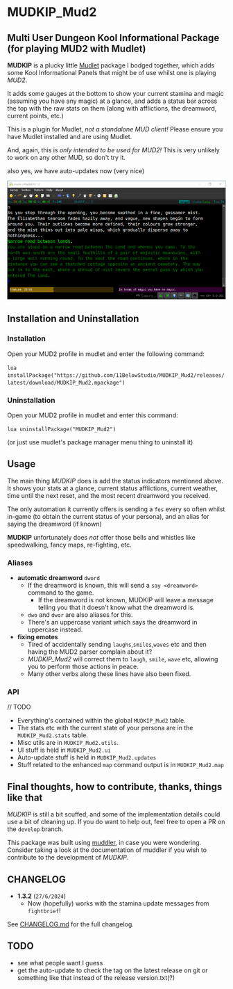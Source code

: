 # MUDKIP_Mud2

## Multi User Dungeon Kool Informational Package (for playing MUD2 with Mudlet)

**MUDKIP** is a plucky little [Mudlet](https://www.mudlet.org) package
I bodged together, which adds some Kool Informational Panels
that might be of use whilst one is playing *MUD2*.

It adds some gauges at the bottom to show your current stamina
and magic (assuming you have any magic) at a glance, and adds
a status bar across the top with the raw stats on them (along
with afflictions, the dreamword, current points, etc.)

This is a plugin for Mudlet, *not a standalone MUD client!*
Please ensure you have Mudlet installed and are using Mudlet.

And, again, this is *only intended to be used for MUD2!*
This is very unlikely to work on any other MUD, so don't try it.

also yes, we have auto-updates now (very nice)

![a screenshot of MUDKIP being used in mudlet](/docs/readme.png)

## Installation and Uninstallation

### Installation

Open your MUD2 profile in mudlet and enter the following command:

`lua installPackage("https://github.com/11BelowStudio/MUDKIP_Mud2/releases/latest/download/MUDKIP_Mud2.mpackage")`

### Uninstallation

Open your MUD2 profile in mudlet and enter this command:

`lua uninstallPackage("MUDKIP_Mud2")`

(or just use mudlet's package manager menu thing to uninstall it)

## Usage

The main thing *MUDKIP* does is add the status indicators
mentioned above. It shows your stats at a glance, current
status afflictions, current weather, time until the next reset,
and the most recent dreamword you received.

The only automation it currently offers is sending a `fes`
every so often whilst in-game (to obtain the current status of
your persona), and an alias for saying the dreamword (if known)

**MUDKIP** unfortunately does *not* offer those bells and
whistles like speedwalking, fancy maps, re-fighting, etc.

### Aliases

* **automatic dreamword** `dword`
  * If the dreamword is known, this will send a `say <dreamword>` command to the game.
    * If the dreamword is not known, MUDKIP will leave a message
    telling you that it doesn't know what the dreamword is.
  * `dwo` and `dwor` are also aliases for this.
  * There's an uppercase variant which says the dreamword in uppercase instead.
* **fixing emotes**
  * Tired of accidentally sending `laughs`,`smiles`,`waves` etc
    and then having the MUD2 parser complain about it?
  * *MUDKIP_Mud2* will correct them to `laugh`, `smile`, `wave` etc, allowing you to perform those actions in peace.
  * Many other verbs along these lines have also been fixed.

### API

// TODO

* Everything's contained within the global `MUDKIP_Mud2` table.
* The stats etc with the current state of your persona are
  in the `MUDKIP_Mud2.stats` table.
* Misc utils are in `MUDKIP_Mud2.utils`.
* UI stuff is held in `MUDKIP_Mud2.ui`
* Auto-update stuff is held in `MUDKIP_Mud2.updates`
* Stuff related to the enhanced `map` command output is in `MUDKIP_Mud2.map`

## Final thoughts, how to contribute, thanks, things like that

*MUDKIP* is still a bit scuffed, and some of the implementation
details could use a bit of cleaning up. If you do want to help
out, feel free to open a PR on the `develop` branch.

This package was built using [muddler](https://github.com/demonnic/muddler),
in case you were wondering.
Consider taking a look at the documentation of muddler
if you wish to contribute to the development of *MUDKIP*.

## CHANGELOG

* **1.3.2** (`27/6/2024`)
  * Now (hopefully) works with the stamina update messages from `fightbrief`!

See [CHANGELOG.md](https://github.com/11BelowStudio/MUDKIP_Mud2/blob/main/CHANGELOG.md) for the full changelog.

## TODO

* see what people want I guess
* get the auto-update to check the tag on the latest release on git or something like that instead of the release version.txt(?)
